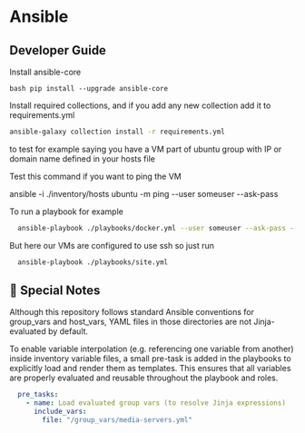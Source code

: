 # Ansible

## Developer Guide

Install ansible-core

```bash pip install --upgrade ansible-core```

Install required collections, and if you add any new collection add it to requirements.yml

```bash
ansible-galaxy collection install -r requirements.yml
```

to test for example saying you have a VM part of ubuntu group with IP or domain name defined in your hosts file

Test this command if you want to ping the VM

ansible -i ./inventory/hosts ubuntu -m ping --user someuser --ask-pass

To run a playbook for example

```bash 
  ansible-playbook ./playbooks/docker.yml --user someuser --ask-pass --ask-become-pass -i ./inventory/hosts 
```

But here our VMs are configured to use ssh so just run 

```bash 
  ansible-playbook ./playbooks/site.yml
```


## 🧩 Special Notes

Although this repository follows standard Ansible conventions for group_vars and host_vars,
YAML files in those directories are not Jinja-evaluated by default.

To enable variable interpolation (e.g. referencing one variable from another) inside inventory variable files,
a small pre-task is added in the playbooks to explicitly load and render them as templates.
This ensures that all variables are properly evaluated and reusable throughout the playbook and roles.

```yaml
  pre_tasks:
    - name: Load evaluated group vars (to resolve Jinja expressions)
      include_vars:
        file: "/group_vars/media-servers.yml"
```
